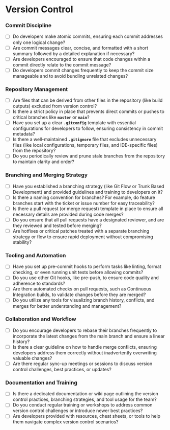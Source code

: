 # Version Control

### **Commit Discipline**

- [ ]  Do developers make atomic commits, ensuring each commit addresses only one logical change?
- [ ]  Are commit messages clear, concise, and formatted with a short summary followed by a detailed explanation if necessary?
- [ ]  Are developers encouraged to ensure that code changes within a commit directly relate to the commit message?
- [ ]  Do developers commit changes frequently to keep the commit size manageable and to avoid bundling unrelated changes?

### **Repository Management**

- [ ]  Are files that can be derived from other files in the repository (like build outputs) excluded from version control?
- [ ]  Is there a strict policy in place that prevents direct commits or pushes to critical branches like **`master`** or **`main`**?
- [ ]  Have you set up a clear **`.gitconfig`** template with essential configurations for developers to follow, ensuring consistency in commit metadata?
- [ ]  Is there a well-maintained **`.gitignore`** file that excludes unnecessary files (like local configurations, temporary files, and IDE-specific files) from the repository?
- [ ]  Do you periodically review and prune stale branches from the repository to maintain clarity and order?

### **Branching and Merging Strategy**

- [ ]  Have you established a branching strategy (like Git Flow or Trunk Based Development) and provided guidelines and training to developers on it?
- [ ]  Is there a naming convention for branches? For example, do feature branches start with the ticket or issue number for easy traceability?
- [ ]  Is there a pull request (or merge request) template in place to ensure all necessary details are provided during code merges?
- [ ]  Do you ensure that all pull requests have a designated reviewer, and are they reviewed and tested before merging?
- [ ]  Are hotfixes or critical patches treated with a separate branching strategy or flow to ensure rapid deployment without compromising stability?

### **Tooling and Automation**

- [ ]  Have you set up pre-commit hooks to perform tasks like linting, format checking, or even running unit tests before allowing commits?
- [ ]  Do you use other Git hooks, like pre-push, to ensure code quality and adherence to standards?
- [ ]  Are there automated checks on pull requests, such as Continuous Integration builds, to validate changes before they are merged?
- [ ]  Do you utilize any tools for visualizing branch history, conflicts, and merges for better understanding and management?

### **Collaboration and Workflow**

- [ ]  Do you encourage developers to rebase their branches frequently to incorporate the latest changes from the main branch and ensure a linear history?
- [ ]  Is there a clear guideline on how to handle merge conflicts, ensuring developers address them correctly without inadvertently overwriting valuable changes?
- [ ]  Are there regular sync-up meetings or sessions to discuss version control challenges, best practices, or updates?

### **Documentation and Training**

- [ ]  Is there a dedicated documentation or wiki page outlining the version control practices, branching strategies, and tool usage for the team?
- [ ]  Do you conduct regular training or workshops to address common version control challenges or introduce newer best practices?
- [ ]  Are developers provided with resources, cheat sheets, or tools to help them navigate complex version control scenarios?